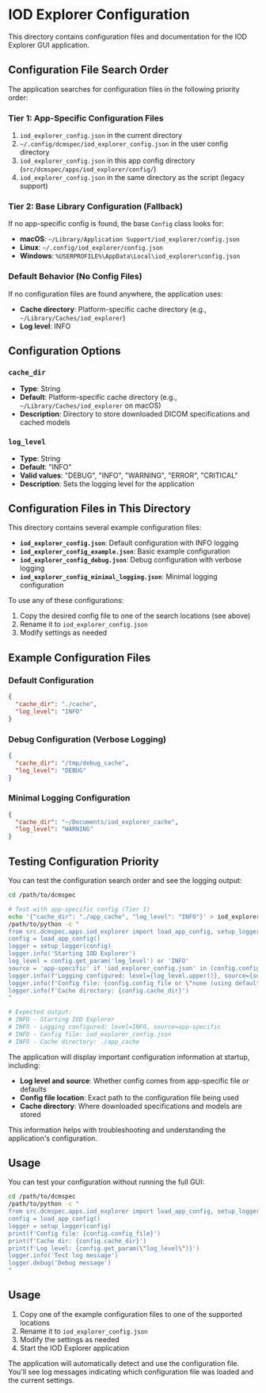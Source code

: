 # IOD Explorer Configuration

This directory contains configuration files and documentation for the IOD Explorer GUI application.

## Configuration File Search Order

The application searches for configuration files in the following priority order:

### Tier 1: App-Specific Configuration Files

1. `iod_explorer_config.json` in the current directory
2. `~/.config/dcmspec/iod_explorer_config.json` in the user config directory
3. `iod_explorer_config.json` in this app config directory (`src/dcmspec/apps/iod_explorer/config/`)
4. `iod_explorer_config.json` in the same directory as the script (legacy support)

### Tier 2: Base Library Configuration (Fallback)

If no app-specific config is found, the base `Config` class looks for:

- **macOS**: `~/Library/Application Support/iod_explorer/config.json`
- **Linux**: `~/.config/iod_explorer/config.json`
- **Windows**: `%USERPROFILE%\AppData\Local\iod_explorer\config.json`

### Default Behavior (No Config Files)

If no configuration files are found anywhere, the application uses:

- **Cache directory**: Platform-specific cache directory (e.g., `~/Library/Caches/iod_explorer`)
- **Log level**: INFO

## Configuration Options

### `cache_dir`

- **Type**: String
- **Default**: Platform-specific cache directory (e.g., `~/Library/Caches/iod_explorer` on macOS)
- **Description**: Directory to store downloaded DICOM specifications and cached models

### `log_level`

- **Type**: String
- **Default**: "INFO"
- **Valid values**: "DEBUG", "INFO", "WARNING", "ERROR", "CRITICAL"
- **Description**: Sets the logging level for the application

## Configuration Files in This Directory

This directory contains several example configuration files:

- **`iod_explorer_config.json`**: Default configuration with INFO logging
- **`iod_explorer_config_example.json`**: Basic example configuration
- **`iod_explorer_config_debug.json`**: Debug configuration with verbose logging
- **`iod_explorer_config_minimal_logging.json`**: Minimal logging configuration

To use any of these configurations:

1. Copy the desired config file to one of the search locations (see above)
2. Rename it to `iod_explorer_config.json`
3. Modify settings as needed

## Example Configuration Files

### Default Configuration

```json
{
  "cache_dir": "./cache",
  "log_level": "INFO"
}
```

### Debug Configuration (Verbose Logging)

```json
{
  "cache_dir": "/tmp/debug_cache",
  "log_level": "DEBUG"
}
```

### Minimal Logging Configuration

```json
{
  "cache_dir": "~/Documents/iod_explorer_cache",
  "log_level": "WARNING"
}
```

## Testing Configuration Priority

You can test the configuration search order and see the logging output:

```bash
cd /path/to/dcmspec

# Test with app-specific config (Tier 1)
echo '{"cache_dir": "./app_cache", "log_level": "INFO"}' > iod_explorer_config.json
/path/to/python -c "
from src.dcmspec.apps.iod_explorer import load_app_config, setup_logger
config = load_app_config()
logger = setup_logger(config)
logger.info('Starting IOD Explorer')
log_level = config.get_param('log_level') or 'INFO'
source = 'app-specific' if 'iod_explorer_config.json' in (config.config_file or '') else 'default'
logger.info(f'Logging configured: level={log_level.upper()}, source={source}')
logger.info(f'Config file: {config.config_file or \"none (using defaults)\"}')
logger.info(f'Cache directory: {config.cache_dir}')
"

# Expected output:
# INFO - Starting IOD Explorer
# INFO - Logging configured: level=INFO, source=app-specific
# INFO - Config file: iod_explorer_config.json
# INFO - Cache directory: ./app_cache
```

The application will display important configuration information at startup, including:

- **Log level and source**: Whether config comes from app-specific file or defaults
- **Config file location**: Exact path to the configuration file being used
- **Cache directory**: Where downloaded specifications and models are stored

This information helps with troubleshooting and understanding the application's configuration.

## Usage

You can test your configuration without running the full GUI:

```bash
cd /path/to/dcmspec
/path/to/python -c "
from src.dcmspec.apps.iod_explorer import load_app_config, setup_logger
config = load_app_config()
logger = setup_logger(config)
print(f'Config file: {config.config_file}')
print(f'Cache dir: {config.cache_dir}')
print(f'Log level: {config.get_param(\"log_level\")}')
logger.info('Test log message')
logger.debug('Debug message')
"
```

## Usage

1. Copy one of the example configuration files to one of the supported locations
2. Rename it to `iod_explorer_config.json`
3. Modify the settings as needed
4. Start the IOD Explorer application

The application will automatically detect and use the configuration file. You'll see log messages indicating which configuration file was loaded and the current settings.
